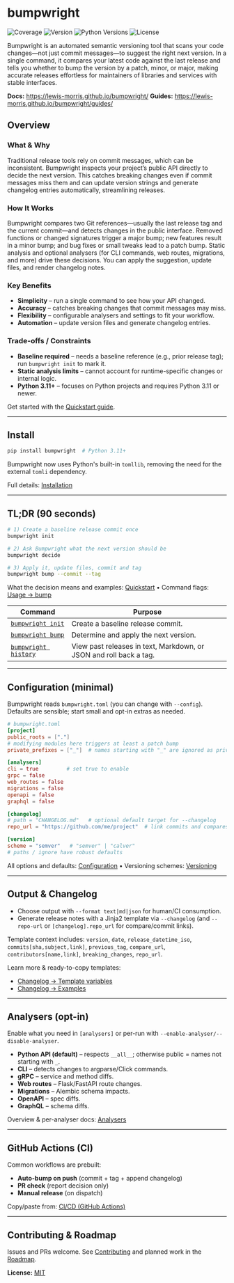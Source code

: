 # bumpwright

![Coverage](https://lewis-morris.github.io/bumpwright/_static/badges/coverage.svg)
![Version](https://lewis-morris.github.io/bumpwright/_static/badges/version.svg)
![Python Versions](https://lewis-morris.github.io/bumpwright/_static/badges/python.svg)
![License](https://lewis-morris.github.io/bumpwright/_static/badges/license.svg)

Bumpwright is an automated semantic versioning tool that scans your code changes—not just commit messages—to suggest the right next version. In a single command, it compares your latest code against the last release and tells you whether to bump the version by a patch, minor, or major, making accurate releases effortless for maintainers of libraries and services with stable interfaces.

**Docs:** https://lewis-morris.github.io/bumpwright/
**Guides:** https://lewis-morris.github.io/bumpwright/guides/

## Overview

### What & Why

Traditional release tools rely on commit messages, which can be inconsistent. Bumpwright inspects your project’s public API directly to decide the next version. This catches breaking changes even if commit messages miss them and can update version strings and generate changelog entries automatically, streamlining releases.

### How It Works

Bumpwright compares two Git references—usually the last release tag and the current commit—and detects changes in the public interface. Removed functions or changed signatures trigger a major bump; new features result in a minor bump; and bug fixes or small tweaks lead to a patch bump. Static analysis and optional analysers (for CLI commands, web routes, migrations, and more) drive these decisions. You can apply the suggestion, update files, and render changelog notes.

### Key Benefits

- **Simplicity** – run a single command to see how your API changed.
- **Accuracy** – catches breaking changes that commit messages may miss.
- **Flexibility** – configurable analysers and settings to fit your workflow.
- **Automation** – update version files and generate changelog entries.

### Trade-offs / Constraints

- **Baseline required** – needs a baseline reference (e.g., prior release tag); run `bumpwright init` to mark it.
- **Static analysis limits** – cannot account for runtime-specific changes or internal logic.
- **Python 3.11+** – focuses on Python projects and requires Python 3.11 or newer.

Get started with the [Quickstart guide](https://lewis-morris.github.io/bumpwright/quickstart.html).

---

## Install

```bash
pip install bumpwright  # Python 3.11+
```

Bumpwright now uses Python's built-in `tomllib`, removing the need for the
external `tomli` dependency.

Full details: [Installation](https://lewis-morris.github.io/bumpwright/quickstart.html#installation)

---

## TL;DR (90 seconds)

```bash
# 1) Create a baseline release commit once
bumpwright init

# 2) Ask Bumpwright what the next version should be
bumpwright decide

# 3) Apply it, update files, commit and tag
bumpwright bump --commit --tag
```

What the decision means and examples: [Quickstart](https://lewis-morris.github.io/bumpwright/quickstart.html) • Command flags: [Usage → bump](https://lewis-morris.github.io/bumpwright/usage/bump.html)

| Command | Purpose |
|---------|---------|
| [`bumpwright init`](https://lewis-morris.github.io/bumpwright/usage/init.html) | Create a baseline release commit. |
| [`bumpwright bump`](https://lewis-morris.github.io/bumpwright/usage/bump.html) | Determine and apply the next version. |
| [`bumpwright history`](https://lewis-morris.github.io/bumpwright/usage/history.html) | View past releases in text, Markdown, or JSON and roll back a tag. |

---

## Configuration (minimal)

Bumpwright reads `bumpwright.toml` (you can change with `--config`). Defaults are sensible; start small and opt-in extras as needed.

```toml
# bumpwright.toml
[project]
public_roots = ["."]
# modifying modules here triggers at least a patch bump
private_prefixes = ["_"]  # names starting with "_" are ignored as private

[analysers]
cli = true         # set true to enable
grpc = false
web_routes = false
migrations = false
openapi = false
graphql = false

[changelog]
# path = "CHANGELOG.md"   # optional default target for --changelog
repo_url = "https://github.com/me/project"  # link commits and compares

[version]
scheme = "semver"   # "semver" | "calver"
# paths / ignore have robust defaults
```

All options and defaults: [Configuration](https://lewis-morris.github.io/bumpwright/configuration.html) • Versioning schemes: [Versioning](https://lewis-morris.github.io/bumpwright/versioning.html)

---

## Output & Changelog

- Choose output with `--format text|md|json` for human/CI consumption.
- Generate release notes with a Jinja2 template via `--changelog` (and `--repo-url` or `[changelog].repo_url` for compare/commit links).

Template context includes: `version`, `date`, `release_datetime_iso`, `commits[sha,subject,link]`, `previous_tag`, `compare_url`, `contributors[name,link]`, `breaking_changes`, `repo_url`.

Learn more & ready-to-copy templates:  
- [Changelog → Template variables](https://lewis-morris.github.io/bumpwright/changelog/template.html)  
- [Changelog → Examples](https://lewis-morris.github.io/bumpwright/changelog/examples.html)

---

## Analysers (opt-in)

Enable what you need in `[analysers]` or per-run with `--enable-analyser/--disable-analyser`.

- **Python API (default)** – respects `__all__`; otherwise public = names not starting with `_`.  
- **CLI** – detects changes to argparse/Click commands.  
- **gRPC** – service and method diffs.
- **Web routes** – Flask/FastAPI route changes.  
- **Migrations** – Alembic schema impacts.  
- **OpenAPI** – spec diffs.  
- **GraphQL** – schema diffs.

Overview & per-analyser docs: [Analysers](https://lewis-morris.github.io/bumpwright/analysers/)

---

## GitHub Actions (CI)

Common workflows are prebuilt:

- **Auto-bump on push** (commit + tag + append changelog)  
- **PR check** (report decision only)  
- **Manual release** (on dispatch)

Copy/paste from: [CI/CD (GitHub Actions)](https://lewis-morris.github.io/bumpwright/recipes/github-actions.html)

---

## Contributing & Roadmap

Issues and PRs welcome. See [Contributing](https://lewis-morris.github.io/bumpwright/contributing.html) and planned work in the [Roadmap](https://lewis-morris.github.io/bumpwright/roadmap.html).

**License:** [MIT](./LICENSE)
